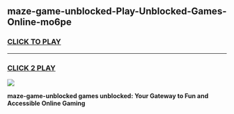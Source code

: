 
## maze-game-unblocked-Play-Unblocked-Games-Online-mo6pe
<h3>
<a href="https://premium76.site?title=maze-game-unblocked&ref=24A">CLICK TO PLAY</a></h3>
<hr>

<h3>
<a href="https://premium76.site?title=maze-game-unblocked&ref=24A">CLICK 2 PLAY</a>
  
</h3>

<a href="https://premium76.site?title=maze-game-unblocked&ref=24A"><img src="https://clearcache.store/games.png"></a>


**maze-game-unblocked games unblocked: Your Gateway to Fun and Accessible Online Gaming**
